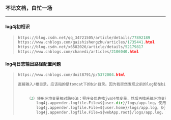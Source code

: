 ### 不记文档，白忙一场

------

#### log4j初相识

> ```python
> https://blog.csdn.net/qq_34721505/article/details/77892189
> https://www.cnblogs.com/gaishishengzhu/articles/1735441.html
> https://blog.csdn.net/x6582026/article/details/52179817
> https://www.cnblogs.com/chanedi/articles/2106040.html
> ```

#### log4j日志输出路径配置问题

> ```python
> https://www.cnblogs.com/doit8791/p/5372004.html
>     
> 直接输入/根目录，应该指的是tomcat下的bin目录。因为我突然发现之前的log都在bin目录下找到了
>     
>     
>     （3）使用环境变量相对路径法：程序会优先找jvm环境变量，然后再找系统环境变量，来查找配置文件中的变量。
>         log4j.appender.logfile.File=${user.dir}/logs/app.log，使用tomcat容器时${user.dir}对应tomcat的bin目录；
>         log4j.appender.logfile.File=${user.home}/logs/app.log，${user.home}对应操作系统当前用户目录；
>         log4j.appender.logfile.File=${webApp.root}/logs/app.log，${webApp.root}对应当前应用根目录；
> ```



